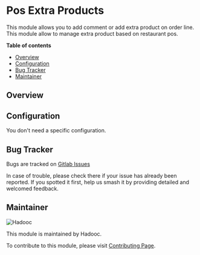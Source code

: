 # Pos Extra Products

This module allows you to add comment or add extra product on order line. This module
allow to manage extra product based on restaurant pos.

**Table of contents**

- [Overview](#overview)
- [Configuration](#configuration)
- [Bug Tracker](#bug-tracker)
- [Maintainer](#maintainer)

## Overview

## Configuration

You don't need a specific configuration.

## Bug Tracker

Bugs are tracked on [Gitlab Issues](https://gitlab.com/hadooc/pos/-/issues)

In case of trouble, please check there if your issue has already been reported. If you
spotted it first, help us smash it by providing detailed and welcomed feedback.

## Maintainer

![Hadooc](https://hadooc.com/logo)

This module is maintained by Hadooc.

To contribute to this module, please visit
[Contributing Page](https://gitlab.com/hadooc/extra/wikis/Contributing).
